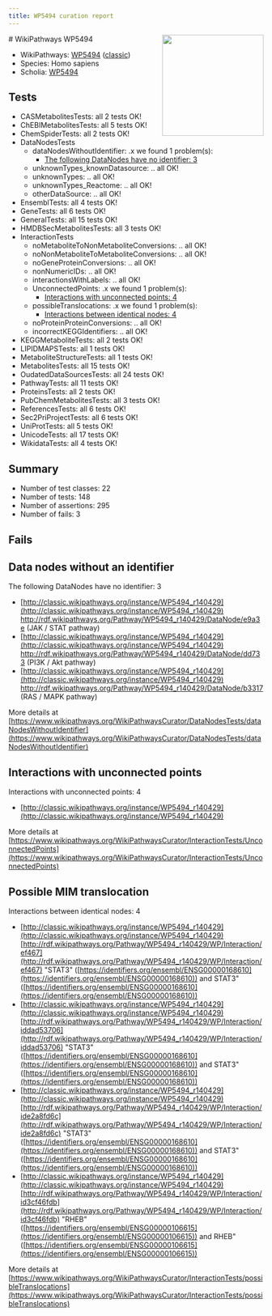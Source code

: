 ```yaml
---
title: WP5494 curation report
---
```


<img style="float: right; width: 200px" src="https://upload.wikimedia.org/wikipedia/commons/thumb/8/83/Wplogo_with_text_500.png/640px-Wplogo_with_text_500.png" />
# WikiPathways WP5494

* WikiPathways: [WP5494](https://wikipathways.org/pathways/WP5494) ([classic](https://classic.wikipathways.org/instance/WP5494))
* Species: Homo sapiens
* Scholia: [WP5494](https://scholia.toolforge.org/wikipathways/WP5494)
## Tests
* CASMetabolitesTests: all 2 tests OK!
* ChEBIMetabolitesTests: all 5 tests OK!
* ChemSpiderTests: all 2 tests OK!
* DataNodesTests
    * dataNodesWithoutIdentifier: .x we found 1 problem(s):
        * [The following DataNodes have no identifier: 3](#d2d32fa2)
    * unknownTypes_knownDatasource: .. all OK!
    * unknownTypes: .. all OK!
    * unknownTypes_Reactome: .. all OK!
    * otherDataSource: .. all OK!
* EnsemblTests: all 4 tests OK!
* GeneTests: all 6 tests OK!
* GeneralTests: all 15 tests OK!
* HMDBSecMetabolitesTests: all 3 tests OK!
* InteractionTests
    * noMetaboliteToNonMetaboliteConversions: .. all OK!
    * noNonMetaboliteToMetaboliteConversions: .. all OK!
    * noGeneProteinConversions: .. all OK!
    * nonNumericIDs: .. all OK!
    * interactionsWithLabels: .. all OK!
    * UnconnectedPoints: .x we found 1 problem(s):
        * [Interactions with unconnected points: 4](#35a61adc)
    * possibleTranslocations: .x we found 1 problem(s):
        * [Interactions between identical nodes: 4](#1c118209)
    * noProteinProteinConversions: .. all OK!
    * incorrectKEGGIdentifiers: .. all OK!
* KEGGMetaboliteTests: all 2 tests OK!
* LIPIDMAPSTests: all 1 tests OK!
* MetaboliteStructureTests: all 1 tests OK!
* MetabolitesTests: all 15 tests OK!
* OudatedDataSourcesTests: all 24 tests OK!
* PathwayTests: all 11 tests OK!
* ProteinsTests: all 2 tests OK!
* PubChemMetabolitesTests: all 3 tests OK!
* ReferencesTests: all 6 tests OK!
* Sec2PriProjectTests: all 6 tests OK!
* UniProtTests: all 5 tests OK!
* UnicodeTests: all 17 tests OK!
* WikidataTests: all 4 tests OK!


## Summary

* Number of test classes: 22
* Number of tests: 148
* Number of assertions: 295
* Number of fails: 3

## Fails

<a name="d2d32fa2" />

## Data nodes without an identifier

The following DataNodes have no identifier: 3

* [http://classic.wikipathways.org/instance/WP5494_r140429](http://classic.wikipathways.org/instance/WP5494_r140429) http://rdf.wikipathways.org/Pathway/WP5494_r140429/DataNode/e9a3e (JAK / STAT pathway)
* [http://classic.wikipathways.org/instance/WP5494_r140429](http://classic.wikipathways.org/instance/WP5494_r140429) http://rdf.wikipathways.org/Pathway/WP5494_r140429/DataNode/dd733 (PI3K / Akt pathway)
* [http://classic.wikipathways.org/instance/WP5494_r140429](http://classic.wikipathways.org/instance/WP5494_r140429) http://rdf.wikipathways.org/Pathway/WP5494_r140429/DataNode/b3317 (RAS / MAPK pathway)


More details at [https://www.wikipathways.org/WikiPathwaysCurator/DataNodesTests/dataNodesWithoutIdentifier](https://www.wikipathways.org/WikiPathwaysCurator/DataNodesTests/dataNodesWithoutIdentifier)

<a name="35a61adc" />

## Interactions with unconnected points

Interactions with unconnected points: 4

* [http://classic.wikipathways.org/instance/WP5494_r140429](http://classic.wikipathways.org/instance/WP5494_r140429)


More details at [https://www.wikipathways.org/WikiPathwaysCurator/InteractionTests/UnconnectedPoints](https://www.wikipathways.org/WikiPathwaysCurator/InteractionTests/UnconnectedPoints)

<a name="1c118209" />

## Possible MIM translocation

Interactions between identical nodes: 4

* [http://classic.wikipathways.org/instance/WP5494_r140429](http://classic.wikipathways.org/instance/WP5494_r140429) [http://rdf.wikipathways.org/Pathway/WP5494_r140429/WP/Interaction/ef467](http://rdf.wikipathways.org/Pathway/WP5494_r140429/WP/Interaction/ef467) "STAT3" ([https://identifiers.org/ensembl/ENSG00000168610](https://identifiers.org/ensembl/ENSG00000168610)) and 
STAT3" ([https://identifiers.org/ensembl/ENSG00000168610](https://identifiers.org/ensembl/ENSG00000168610))
* [http://classic.wikipathways.org/instance/WP5494_r140429](http://classic.wikipathways.org/instance/WP5494_r140429) [http://rdf.wikipathways.org/Pathway/WP5494_r140429/WP/Interaction/iddad53706](http://rdf.wikipathways.org/Pathway/WP5494_r140429/WP/Interaction/iddad53706) "STAT3" ([https://identifiers.org/ensembl/ENSG00000168610](https://identifiers.org/ensembl/ENSG00000168610)) and 
STAT3" ([https://identifiers.org/ensembl/ENSG00000168610](https://identifiers.org/ensembl/ENSG00000168610))
* [http://classic.wikipathways.org/instance/WP5494_r140429](http://classic.wikipathways.org/instance/WP5494_r140429) [http://rdf.wikipathways.org/Pathway/WP5494_r140429/WP/Interaction/ide2a8fd6c](http://rdf.wikipathways.org/Pathway/WP5494_r140429/WP/Interaction/ide2a8fd6c) "STAT3" ([https://identifiers.org/ensembl/ENSG00000168610](https://identifiers.org/ensembl/ENSG00000168610)) and 
STAT3" ([https://identifiers.org/ensembl/ENSG00000168610](https://identifiers.org/ensembl/ENSG00000168610))
* [http://classic.wikipathways.org/instance/WP5494_r140429](http://classic.wikipathways.org/instance/WP5494_r140429) [http://rdf.wikipathways.org/Pathway/WP5494_r140429/WP/Interaction/id3cf46fdb](http://rdf.wikipathways.org/Pathway/WP5494_r140429/WP/Interaction/id3cf46fdb) "RHEB" ([https://identifiers.org/ensembl/ENSG00000106615](https://identifiers.org/ensembl/ENSG00000106615)) and 
RHEB" ([https://identifiers.org/ensembl/ENSG00000106615](https://identifiers.org/ensembl/ENSG00000106615))


More details at [https://www.wikipathways.org/WikiPathwaysCurator/InteractionTests/possibleTranslocations](https://www.wikipathways.org/WikiPathwaysCurator/InteractionTests/possibleTranslocations)

